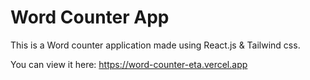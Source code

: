 # Word Counter App

This is a Word counter application made using React.js & Tailwind css.

You can view it here: https://word-counter-eta.vercel.app
